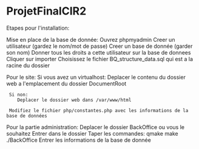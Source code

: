 # ProjetFinalCIR2

Etapes pour l'installation:

Mise en place de la base de donnée:
     Ouvrez phpmyadmin
     Creer un utilisateur (gardez le nom/mot de passe)
     Creer un base de donnée (garder son nom)
     Donner tous les droits a cette utilisateur sur la base de donnees
     Cliquer sur importer
     Choisissez le fichier BQ_structure_data.sql qui est a la racine du dossier

Pour le site:
     Si vous avez un virtualhost:
     	Deplacer le contenu du dossier web a l'emplacement du dossier DocumentRoot

     Si non:
     	Deplacer le dossier web dans /var/www/html

     Modifiez le fichier php/constantes.php avec les informations de la base de données

Pour la partie administration:
     Deplacer le dossier BackOffice ou vous le souhaitez
     Entrer dans le dossier
     Taper les commandes:
     	   qmake
	   make
	   ./BackOffice
     Entrer les informations de la base de donnée
	   
